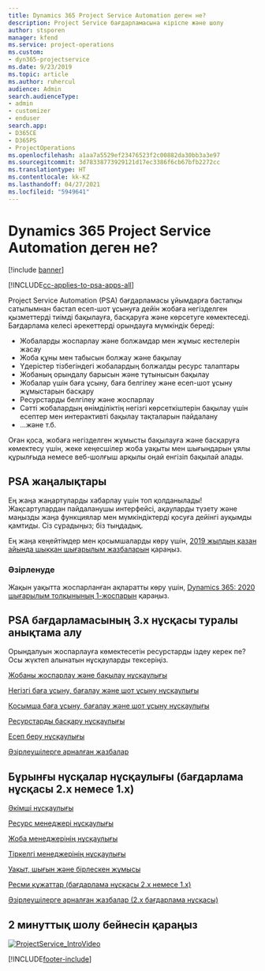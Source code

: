 ```yaml
---
title: Dynamics 365 Project Service Automation деген не?
description: Project Service бағдарламасына кіріспе және шолу
author: stsporen
manager: kfend
ms.service: project-operations
ms.custom:
- dyn365-projectservice
ms.date: 9/23/2019
ms.topic: article
ms.author: ruhercul
audience: Admin
search.audienceType:
- admin
- customizer
- enduser
search.app:
- D365CE
- D365PS
- ProjectOperations
ms.openlocfilehash: a1aa7a5529ef23476523f2c00882da30bb3a3e97
ms.sourcegitcommit: 3d78338773929121d17ec3386f6cb67bfb2272cc
ms.translationtype: HT
ms.contentlocale: kk-KZ
ms.lasthandoff: 04/27/2021
ms.locfileid: "5949641"
---
```

# <a name="what-is-dynamics-365-project-service-automation"></a>Dynamics 365 Project Service Automation деген не?

[!include [banner](../includes/psa-now-project-operations.md)]

[!INCLUDE[cc-applies-to-psa-apps-all](../includes/cc-applies-to-psa-apps-all.md)]

Project Service Automation (PSA) бағдарламасы ұйымдарға бастапқы сатылымнан бастап есеп-шот ұсынуға дейін жобаға негізделген қызметтерді тиімді бақылауға, басқаруға және көрсетуге көмектеседі. Бағдарлама келесі әрекеттерді орындауға мүмкіндік береді:

- Жобаларды жоспарлау және болжамдар мен жұмыс кестелерін жасау
- Жоба құны мен табысын болжау және бақылау
- Үдерістер тізбегіндегі жобалардың болжалды ресурс талаптары
- Жобаның орындалу барысын және тұтынысын бақылау
- Жобалар үшін баға ұсыну, баға белгілеу және есеп-шот ұсыну жұмыстарын басқару
- Ресурстарды белгілеу және жоспарлау
- Сәтті жобалардың өнімділіктің негізгі көрсеткіштерін бақылау үшін есептер мен интерактивті бақылау тақталарын пайдалану
- ...және т.б.

Оған қоса, жобаға негізделген жұмысты бақылауға және басқаруға көмектесу үшін, жеке кеңесшілер жоба уақыты мен шығындарын ұялы құрылғыда немесе веб-шолғыш арқылы оңай енгізіп бақылай алады.

## <a name="whats-new-in-psa"></a>PSA жаңалықтары
Ең жаңа жаңартуларды хабарлау үшін топ қолданылады! Жақсартулардан пайдаланушы интерфейсі, ақауларды түзету және маңызды жаңа функциялар мен мүмкіндіктерді қосуға дейінгі ауқымды қамтиды. Сіз сұрадыңыз; біз тыңдадық.

Ең жаңа кеңейтімдер мен қосымшаларды көру үшін, [2019 жылдың қазан айында шыққан шығарылым жазбаларын](/dynamics365-release-plan/2019wave2/index) қараңыз.

### <a name="in-development"></a>Әзірленуде
Жақын уақытта жоспарланған ақпаратты көру үшін, [Dynamics 365: 2020 шығарылым толқынының 1-жоспарын](/dynamics365-release-plan/2020wave1/index) қараңыз.

## <a name="get-help-with-psa-version-3x"></a>PSA бағдарламасының 3.x нұсқасы туралы анықтама алу
Орындалуын жоспарлауға көмектесетін ресурстарды іздеу керек пе? Осы жүктеп алынатын нұсқауларды тексеріңіз.

 [Жобаны жоспарлау және бақылау нұсқаулығы](../psa/implementation-guides/project-planning-tracking.md)

 [Негізгі баға ұсыну, бағалау және шот ұсыну нұсқаулығы](../psa/implementation-guides/begin-quoting-pricing-billing.md)

 [Қосымша баға ұсыну, бағалау және шот ұсыну нұсқаулығы](../psa/implementation-guides/adv-quoting-pricing-billing.md)

 [Ресурстарды басқару нұсқаулығы](../psa/implementation-guides/resource-management-guide.md)

 [Есеп беру нұсқаулығы](../psa/implementation-guides/reporting-guide.md)

 [Әзірлеушілерге арналған жазбалар](../psa/developer-guides/overview-dev-notes-v3.x.md)

## <a name="guidance-for-earlier-versions-app-version-2x-or-1x"></a>Бұрынғы нұсқалар нұсқаулығы (бағдарлама нұсқасы 2.x немесе 1.x)
 [Әкімші нұсқаулығы](../psa/admin-guide.md)

 [Ресурс менеджері нұсқаулығы](../psa/resource-manager-guide.md)

 [Жоба менеджерінің нұсқаулығы](../psa/project-manager-guide.md)

 [Тіркелгі менеджерінің нұсқаулығы](../psa/account-manager-guide.md)

 [Уақыт, шығын және бірлескен жұмысы](../psa/time-expense-collaboration-guide.md)

 [Ресми құжаттар (бағдарлама нұсқасы 2.x немесе 1.x)](../psa/white-papers.md)

 [Әзірлеушілерге арналған жазбалар (2.x бағдарлама нұсқасы)](../psa/developer-guides/add-custom-qoi-forms-v2.x.md)

 ## <a name="watch-a-2-minute-overview-video"></a>2 минуттық шолу бейнесін қараңыз
 <a name="heroArea"></a> [![ProjectService_IntroVideo](../psa/media/project-service-intro-video.png "ProjectService_IntroVideo")](https://go.microsoft.com/fwlink/p/?LinkId=799457)




[!INCLUDE[footer-include](../includes/footer-banner.md)]